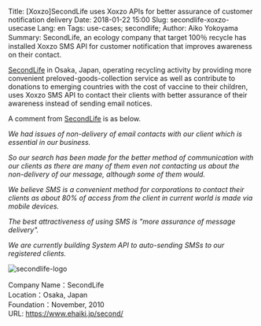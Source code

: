 Title: [Xoxzo]SecondLife uses Xoxzo APIs for better assurance of customer notification delivery
Date: 2018-01-22 15:00
Slug: secondlife-xoxzo-usecase
Lang: en
Tags: use-cases; secondlife; 
Author: Aiko Yokoyama
Summary: SecondLife, an ecology company that target 100％ recycle has installed Xoxzo SMS API for customer notification that improves awareness on their contact.

[SecondLife](https://www.ehaiki.jp/second/) in Osaka, Japan, operating recycling activity by providing more convenient preloved-goods-collection service as well as contribute to donations to emerging countries with the cost of vaccine to their children, uses Xoxzo SMS API to contact their clients with better assurance of their awareness instead of sending email notices.

A comment from [SecondLife](https://www.ehaiki.jp/second/) is as below.

_We had issues of non-delivery of email contacts with our client which is essential in our business._

_So our search has been made for the better method of communication with our clients as there are many of them even not contacting us about the non-delivery of our message, although some of them would._

_We believe SMS is a convenient method for corporations to contact their clients as about 80% of access from the client in current world is made via mobile devices._

_The best attractiveness of using SMS is "more assurance of message delivery"._

_We are currently building System API to auto-sending SMSs to our registered clients._

![secondlife-logo](/images/secondlife-logo.png)

Company Name：SecondLife<br>
Location：Osaka, Japan<br>
Foundation：November, 2010<br>
URL: https://www.ehaiki.jp/second/
